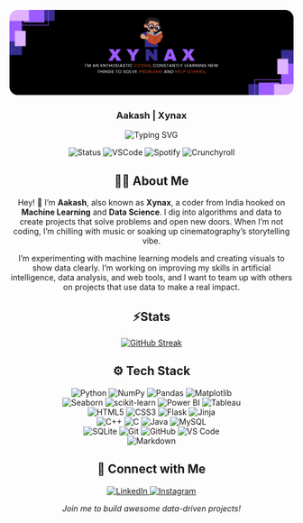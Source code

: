 <p align="center" style="border-radius: 15px">
    <img src="./assets/banner.png" alt="Xynax's Enchanted Realm" style="max-width: 100%; box-shadow: 0 8px 24px rgba(124, 58, 237, 0.6); clip-path: inset(0 0 0 0 round 15px);"/>
</p>

<h3 align="center">Aakash | Xynax</h3>

<p align="center">
    <img src="https://readme-typing-svg.herokuapp.com?font=_&size=26&duration=3000&pause=1000&color=DB1CFF&center=true&vCenter=true&width=480&lines=Building+Machine+Learning+Models;Creating+Data+Visualizations;Coding+Data+Solutions;Advancing+AI+Innovations" alt="Typing SVG" />
</p>

<p align="center">
    <img src="https://api.statusbadges.me/badge/status/697499988636205137" alt="Status" />
    <img src="https://api.statusbadges.me/badge/vscode/697499988636205137" alt="VSCode" />
    <img src="https://api.statusbadges.me/badge/spotify/697499988636205137" alt="Spotify" />
    <img src="https://api.statusbadges.me/badge/crunchyroll/697499988636205137" alt="Crunchyroll" />
</p>

<div align="center">
<h2> 🧑‍💻 About Me</h2>

Hey! 👋 I’m <b>Aakash</b>, also known as <b>Xynax</b>, a coder from India hooked on <b>Machine Learning</b> and <b>Data Science</b>. I dig into algorithms and data to create projects that solve problems and open new doors. When I’m not coding, I’m chilling with music or soaking up cinematography’s storytelling vibe.

I’m experimenting with machine learning models and creating visuals to show data clearly. I’m working on improving my skills in artificial intelligence, data analysis, and web tools, and I want to team up with others on projects that use data to make a real impact.

<h2 align="center">⚡Stats</h2>
<p>
    <a href="https://github.com/XynaxDev/">
        <img src="https://github-readme-streak-stats.herokuapp.com?user=XynaxDev&theme=transparent&hide_border=true&background=0D1117&stroke=DB1CFF&fire=DB1CFF&ring=DB1CFF&currStreakLabel=FFFFFF&sideLabels=FFFFFF&currStreakNum=FFFFFF&dates=FFFFFF&sideNums=FFFFFF" alt="GitHub Streak" />
    </a>
</p>
</div>

<h2 align="center">⚙️ Tech Stack</h2>

<p align="center">
    <img src="https://img.shields.io/badge/Python-3670A0?logo=python&logoColor=ffdd54" alt="Python" height="24" />
    <img src="https://img.shields.io/badge/Numpy-013243?logo=numpy&logoColor=white" alt="NumPy" height="24" />
    <img src="https://img.shields.io/badge/Pandas-150458?logo=pandas&logoColor=white" alt="Pandas" height="24" />
    <img src="https://img.shields.io/badge/Matplotlib-11557C?logo=matplotlib&logoColor=ffffff" alt="Matplotlib" height="24" /><br>
    <img src="https://img.shields.io/badge/Seaborn-3C8DAD?logo=seaborn&logoColor=white" alt="Seaborn" height="24" />
    <img src="https://img.shields.io/badge/Scikit_Learn-F7931E?logo=scikit-learn&logoColor=white" alt="scikit-learn" height="24" />
    <img src="https://img.shields.io/badge/Power_BI-F2C811?logo=power-bi&logoColor=black" alt="Power BI" height="24" />
    <img src="https://img.shields.io/badge/Tableau-E97627?logo=tableau&logoColor=white" alt="Tableau" height="24" /><br>
    <img src="https://img.shields.io/badge/HTML5-E34F26?logo=html5&logoColor=white" alt="HTML5" height="24" />
    <img src="https://img.shields.io/badge/CSS3-1572B6?logo=css3&logoColor=white" alt="CSS3" height="24" />
    <img src="https://img.shields.io/badge/Flask-000000?logo=flask&logoColor=white" alt="Flask" height="24" />
    <img src="https://img.shields.io/badge/Jinja-B41717?logo=jinja&logoColor=white" alt="Jinja" height="24" /><br>
    <img src="https://img.shields.io/badge/C++-00599C?logo=c%2B%2B&logoColor=white" alt="C++" height="24" />
    <img src="https://img.shields.io/badge/C-00599C?logo=c&logoColor=white" alt="C" height="24" />
    <img src="https://img.shields.io/badge/Java-ED8B00?logo=openjdk&logoColor=white" alt="Java" height="24" />
    <img src="https://img.shields.io/badge/MySQL-4479A1?logo=mysql&logoColor=white" alt="MySQL" height="24" /><br>
    <img src="https://img.shields.io/badge/Sqlite-07405e?logo=sqlite&logoColor=white" alt="SQLite" height="24" />
    <img src="https://img.shields.io/badge/Git-F05033?logo=git&logoColor=white" alt="Git" height="24" />
    <img src="https://img.shields.io/badge/GitHub-181717?logo=github&logoColor=white" alt="GitHub" height="24" />
    <img src="https://img.shields.io/badge/Visual_Studio_Code-0078D7?logo=visual-studio-code&logoColor=white" alt="VS Code" height="24" /><br>
    <img src="https://img.shields.io/badge/Markdown-000000?logo=markdown&logoColor=white" alt="Markdown" height="24" />
</p>


<h2 align="center"> 🔗 Connect with Me</h2>

<p align="center">
    <a href="https://www.linkedin.com/in/aakass7/">
        <img src="https://img.icons8.com/fluency/48/linkedin.png" width="38px" alt="LinkedIn" />
    </a>
    <a href="https://www.instagram.com/xynaxhere/">
        <img src="https://img.icons8.com/fluency/48/instagram-new.png" width="38px" alt="Instagram" />
    </a>
</p>

<p align="center">
    <i>Join me to build awesome data-driven projects!</i>
</p>